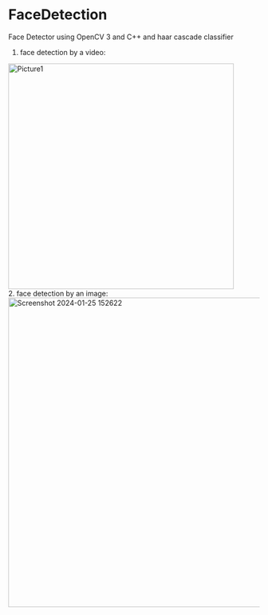 # FaceDetection
Face Detector using OpenCV 3 and C++ and haar cascade classifier <br />

1. face detection by a video:<br />
  <img width="452" alt="Picture1" src="https://github.com/06-shuu/FaceDetection/assets/154021913/7e9607a7-8491-46e3-96c9-738fa19e6e30">
<br />
2. face detection by an image:<br />
  <img width="620" alt="Screenshot 2024-01-25 152622" src="https://github.com/06-shuu/FaceDetection/assets/154021913/84f32b38-4188-4e11-9340-dba1ea432377">
